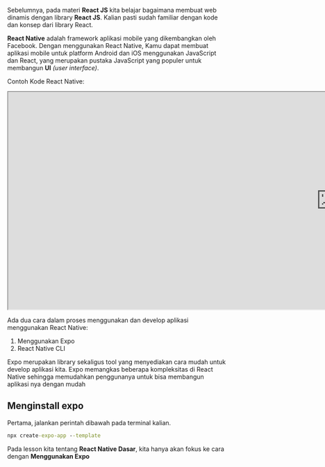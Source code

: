 Sebelumnya, pada materi **React JS** kita belajar bagaimana membuat web dinamis dengan library **React JS**. Kalian pasti sudah familiar dengan kode dan konsep dari library React.

**React Native** adalah framework aplikasi mobile yang dikembangkan oleh Facebook. Dengan menggunakan React Native, Kamu dapat membuat aplikasi mobile untuk platform Android dan iOS menggunakan JavaScript dan React, yang merupakan pustaka JavaScript yang populer untuk membangun **UI** _(user interface)_.

Contoh Kode React Native:

<div style="width: 800px;position:relative;overflow-x:auto">
<iframe src="https://snack.expo.dev/@doltons/konsep-dasar-component" height="500" width="1500"></iframe>
</div>

Ada dua cara dalam proses menggunakan dan develop aplikasi menggunakan React Native:

1. Menggunakan Expo
2. React Native CLI

Expo merupakan library sekaligus tool yang menyediakan cara mudah untuk develop aplikasi kita. Expo memangkas beberapa kompleksitas di React Native sehingga memudahkan penggunanya untuk bisa membangun aplikasi nya dengan mudah

## Menginstall expo

Pertama, jalankan perintah dibawah pada terminal kalian.

```cmd
npx create-expo-app --template
```

Pada lesson kita tentang **React Native Dasar**, kita hanya akan fokus ke cara dengan **Menggunakan Expo**
